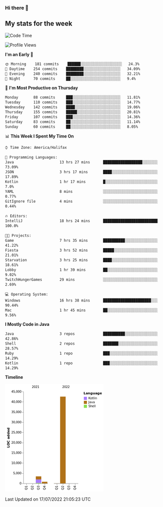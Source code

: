 ### Hi there 👋

## My stats for the week
<!--START_SECTION:waka-->
![Code Time](http://img.shields.io/badge/Code%20Time-321%20hrs%2053%20mins-blue)

![Profile Views](http://img.shields.io/badge/Profile%20Views-0-blue)

**I'm an Early 🐤** 

```text
🌞 Morning    181 commits    ██████░░░░░░░░░░░░░░░░░░░   24.3% 
🌆 Daytime    254 commits    ████████░░░░░░░░░░░░░░░░░   34.09% 
🌃 Evening    240 commits    ████████░░░░░░░░░░░░░░░░░   32.21% 
🌙 Night      70 commits     ██░░░░░░░░░░░░░░░░░░░░░░░   9.4%

```
📅 **I'm Most Productive on Thursday** 

```text
Monday       88 commits     ███░░░░░░░░░░░░░░░░░░░░░░   11.81% 
Tuesday      110 commits    ███░░░░░░░░░░░░░░░░░░░░░░   14.77% 
Wednesday    142 commits    ████░░░░░░░░░░░░░░░░░░░░░   19.06% 
Thursday     155 commits    █████░░░░░░░░░░░░░░░░░░░░   20.81% 
Friday       107 commits    ███░░░░░░░░░░░░░░░░░░░░░░   14.36% 
Saturday     83 commits     ██░░░░░░░░░░░░░░░░░░░░░░░   11.14% 
Sunday       60 commits     ██░░░░░░░░░░░░░░░░░░░░░░░   8.05%

```


📊 **This Week I Spent My Time On** 

```text
⌚︎ Time Zone: America/Halifax

💬 Programming Languages: 
Java                     13 hrs 27 mins      ██████████████████░░░░░░░   73.09% 
JSON                     3 hrs 17 mins       ████░░░░░░░░░░░░░░░░░░░░░   17.89% 
Kotlin                   1 hr 17 mins        █░░░░░░░░░░░░░░░░░░░░░░░░   7.0% 
YAML                     8 mins              ░░░░░░░░░░░░░░░░░░░░░░░░░   0.77% 
GitIgnore file           4 mins              ░░░░░░░░░░░░░░░░░░░░░░░░░   0.44%

🔥 Editors: 
IntelliJ                 18 hrs 24 mins      █████████████████████████   100.0%

🐱‍💻 Projects: 
Game                     7 hrs 35 mins       ██████████░░░░░░░░░░░░░░░   41.22% 
Fiesta                   3 hrs 52 mins       █████░░░░░░░░░░░░░░░░░░░░   21.01% 
Starvation               3 hrs 25 mins       ████░░░░░░░░░░░░░░░░░░░░░   18.61% 
Lobby                    1 hr 39 mins        ██░░░░░░░░░░░░░░░░░░░░░░░   9.02% 
TwitchHungerGames        29 mins             ░░░░░░░░░░░░░░░░░░░░░░░░░   2.69%

💻 Operating System: 
Windows                  16 hrs 38 mins      ██████████████████████░░░   90.44% 
Mac                      1 hr 45 mins        ██░░░░░░░░░░░░░░░░░░░░░░░   9.56%

```

**I Mostly Code in Java** 

```text
Java                     3 repos             ██████████░░░░░░░░░░░░░░░   42.86% 
Shell                    2 repos             ███████░░░░░░░░░░░░░░░░░░   28.57% 
Ruby                     1 repo              ███░░░░░░░░░░░░░░░░░░░░░░   14.29% 
Kotlin                   1 repo              ███░░░░░░░░░░░░░░░░░░░░░░   14.29%

```


**Timeline**

![Chart not found](https://raw.githubusercontent.com/lyndseyy/lyndseyy/main/charts/bar_graph.png) 


 Last Updated on 17/07/2022 21:05:23 UTC
<!--END_SECTION:waka-->